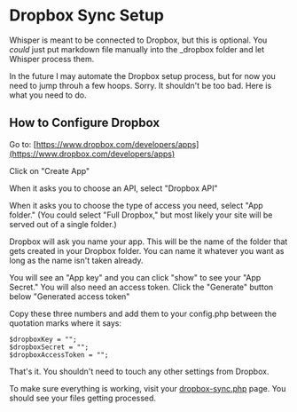 <!---
title: Dropbox Sync Setup
--->

# Dropbox Sync Setup

Whisper is meant to be connected to Dropbox, but this is optional. You _could_ just put markdown file manually into the _dropbox folder and let Whisper process them. 

In the future I may automate the Dropbox setup process, but for now you need to jump throuh a few hoops. Sorry. It shouldn't be too bad. Here is what you need to do.


## How to Configure Dropbox

Go to:
[https://www.dropbox.com/developers/apps](https://www.dropbox.com/developers/apps)

Click on "Create App"

When it asks you to choose an API, select "Dropbox API" 

When it asks you to choose the type of access you need, select "App folder." (You could select "Full Dropbox," but most likely your site will be served out of a single folder.)

Dropbox will ask you name your app. This will be the name of the folder that gets created in your Dropbox folder. You can name it whatever you want as long as the name isn't taken already.

You will see an "App key" and you can click "show" to see your "App Secret." You will also need an access token. Click the "Generate" button below "Generated access token" 

Copy these three numbers and add them to your config.php between the quotation marks where it says:

	$dropboxKey = "";  
	$dropboxSecret = "";  
	$dropboxAccessToken = "";  

That's it. You shouldn't need to touch any other settings from Dropbox. 

To make sure everything is working, visit your [dropbox-sync.php](/_admin/dropbox-sync.php) page. You should see your files getting processed. 